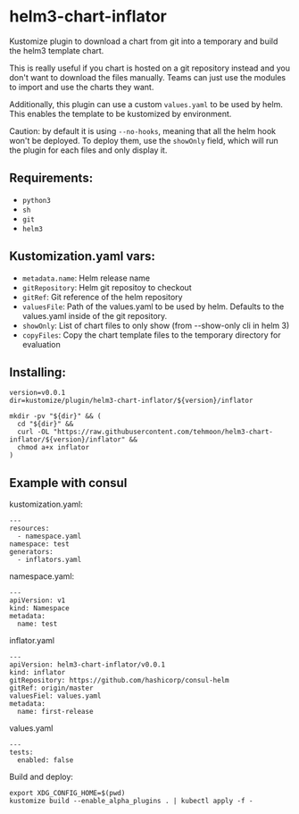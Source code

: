 # helm3-chart-inflator

Kustomize plugin to download a chart from git into a temporary and build the helm3 template chart.

This is really useful if you chart is hosted on a git repository instead and you don't want to download the files manually. Teams can just use the modules to import and use the charts they want.

Additionally, this plugin can use a custom `values.yaml` to be used by helm. This enables the template to be kustomized by environment.

Caution: by default it is using `--no-hooks`, meaning that all the helm hook won't be deployed. To deploy them, use the `showOnly` field, which will run the plugin for each files and only display it.

## Requirements:

   - `python3`
   - `sh`
   - `git`
   - `helm3`

## Kustomization.yaml vars:

  - `metadata.name`: Helm release name
  - `gitRepository`: Helm git repositoy to checkout
  - `gitRef`: Git reference of the helm repository
  - `valuesFile`: Path of the values.yaml to be used by helm. Defaults to the values.yaml inside of the git repository.
  - `showOnly`: List of chart files to only show (from --show-only cli in helm 3)
  - `copyFiles`: Copy the chart template files to the temporary directory for evaluation

## Installing:

```
version=v0.0.1
dir=kustomize/plugin/helm3-chart-inflator/${version}/inflator

mkdir -pv "${dir}" && (
  cd "${dir}" &&
  curl -OL "https://raw.githubusercontent.com/tehmoon/helm3-chart-inflator/${version}/inflator" &&
  chmod a+x inflator
) 
```

## Example with consul

kustomization.yaml:

```
---
resources:
  - namespace.yaml
namespace: test
generators:
  - inflators.yaml
```

namespace.yaml:

```
---
apiVersion: v1
kind: Namespace
metadata:
  name: test
```

inflator.yaml

```
---
apiVersion: helm3-chart-inflator/v0.0.1
kind: inflator
gitRepository: https://github.com/hashicorp/consul-helm
gitRef: origin/master
valuesFiel: values.yaml
metadata:
  name: first-release
```

values.yaml

```
---
tests:
  enabled: false
```

Build and deploy:

```
export XDG_CONFIG_HOME=$(pwd)
kustomize build --enable_alpha_plugins . | kubectl apply -f -
```
